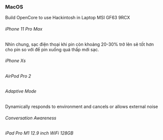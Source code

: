 ### MacOS

Build OpenCore to use Hackintosh in Laptop MSI GF63 9RCX

###### iPhone 11 Pro Max

Nhìn chung, sạc điện thoại khi pin còn khoảng 20-30% trở lên sẽ tốt hơn cho pin so với để pin xuống quá thấp mới sạc.
###### iPhone Xs
###### AirPod Pro 2

###### Adaptive Mode

Dynamically responds to environment and cancels or allows external noise

###### Conversation Awareness
###### iPad Pro M1 12.9 inch WiFi 128GB